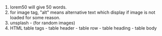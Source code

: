 1. lorem50 will give 50 words.
2. for image tag, "alt" means alternative text which display if image is not loaded for some reason.
3. unsplash - (for random images)
4. HTML table tags
    <thead> - table header
    <tr> - table row
    <th> -  table heading
    <tbody> - table body